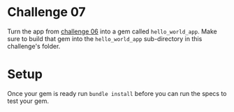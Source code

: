 # Challenge 07

Turn the app from [challenge 06](../06) into a gem called ``hello_world_app``. Make sure to build that gem into the ``hello_world_app`` sub-directory in this challenge's folder.

# Setup

Once your gem is ready run ``bundle install`` before you can run the specs to test your gem.
